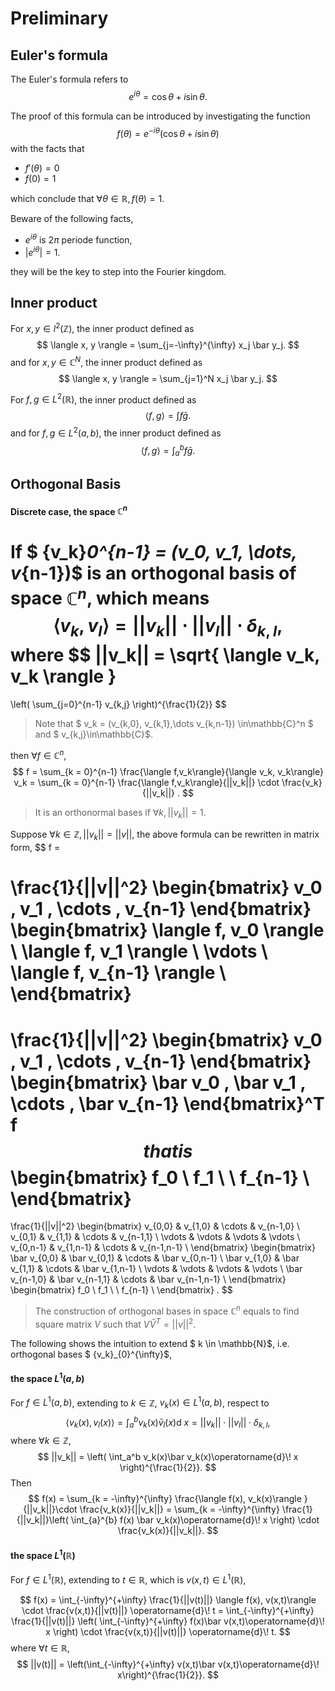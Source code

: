 # Preliminary

## Euler's formula

The Euler's formula refers to
$$
e^{i\theta} = \operatorname{cos}\theta + i\operatorname{sin}\theta .
$$

The proof of this formula can be introduced by investigating the function 
$$ f(\theta) = e^{-i\theta} \left( \operatorname{cos}\theta + i\operatorname{sin}\theta\right) $$
with the facts that

* $f'(\theta) = 0$
* $f(0) = 1$

which conclude that $\forall \theta\in\mathbb{R}, f(\theta) = 1$.

Beware of the following facts,

* $e^{i\theta}$ is $2\pi$ periode function,
* $|e^{i\theta}| = 1$.

they will be the key to step into the Fourier kingdom.


## Inner product

For $x,y\in l^2(\mathbb{Z})$, the inner product defined as
$$
\langle x, y \rangle = \sum_{j=-\infty}^{\infty} x_j \bar y_j.
$$
and for $x,y\in \mathbb{C}^N$, the inner product defined as
$$
\langle x, y \rangle = \sum_{j=1}^N x_j \bar y_j.
$$


For $f,g \in L^2(\mathbb{R})$, the inner product defined as
$$
\langle f, g \rangle = \int f \bar g.
$$
and for $f,g \in L^2(a,b)$, the inner product defined as
$$
\langle f, g \rangle = \int_a^b f \bar g.
$$


## Orthogonal Basis

#### Discrete case, the space $\mathbb{C}^n$

If $ \{v_k\}_0^{n-1} = (v_0, v_1, \dots, v_{n-1})$
is an orthogonal basis of space $\mathbb{C}^n$, which means
$$
 \langle v_k, v_l \rangle = ||v_k||\cdot||v_l||\cdot\delta_{k,l},
$$
where 
$$
||v_k|| = 
\sqrt{
\langle v_k, v_k \rangle
}
=
\left(
\sum_{j=0}^{n-1} v_{k,j}
\right)^{\frac{1}{2}}
$$

<!--
#v_{k,0}^2 + v_{k,1}^2 + \cdots + v_{k,n-1}^2
-->

> Note that $ v_k = (v_{k,0}, v_{k,1},\dots v_{k,n-1}) \in\mathbb{C}^n $ and $ v_{k,j}\in\mathbb{C}$.

then $\forall f \in \mathbb{C}^n$, 
$$
f 
= \sum_{k = 0}^{n-1} \frac{\langle f,v_k\rangle}{\langle v_k, v_k\rangle} v_k
= \sum_{k = 0}^{n-1} \frac{\langle f,v_k\rangle}{||v_k||} \cdot \frac{v_k}{||v_k||}
.
$$

> It is an orthonormal bases if $\forall k, ||v_k|| = 1$.

Suppose $\forall k\in\mathbb{Z}, ||v_k||=||v||$, the above formula can be rewritten in matrix form,
$$
f = 

\frac{1}{||v||^2}
\begin{bmatrix}
v_0 \, v_1 \, \cdots \, v_{n-1}
\end{bmatrix}
\begin{bmatrix}
\langle f, v_0 \rangle \\
\langle f, v_1 \rangle \\
\vdots \\
\langle f, v_{n-1} \rangle \\
\end{bmatrix}
=
\frac{1}{||v||^2}
\begin{bmatrix}
v_0 \, v_1 \, \cdots \, v_{n-1}
\end{bmatrix}
\begin{bmatrix}
\bar v_0 \, \bar v_1 \, \cdots \, \bar v_{n-1}
\end{bmatrix}^T
f
$$
that is
$$
\begin{bmatrix}
 f_0 \\
 f_1 \\
\\
 f_{n-1} \\
\end{bmatrix}
=
\frac{1}{||v||^2}
\begin{bmatrix}
v_{0,0} & v_{1,0}  & \cdots & v_{n-1,0} \\
v_{0,1} & v_{1,1}  & \cdots & v_{n-1,1} \\
\vdots & \vdots & \vdots & \vdots \\
v_{0,n-1} & v_{1,n-1} & \cdots & v_{n-1,n-1} \\
\end{bmatrix}
\begin{bmatrix}
\bar v_{0,0} & \bar v_{0,1}  & \cdots & \bar v_{0,n-1} \\
\bar v_{1,0} & \bar v_{1,1}  & \cdots & \bar v_{1,n-1} \\
\vdots & \vdots & \vdots & \vdots \\
\bar v_{n-1,0} & \bar v_{n-1,1} & \cdots & \bar v_{n-1,n-1} \\
\end{bmatrix}
\begin{bmatrix}
 f_0 \\
 f_1 \\
\\
 f_{n-1} \\
\end{bmatrix}
.
$$

<!--
$$
\begin{bmatrix}
 f_0 \\
 f_1 \\
\\
 f_{n-1} \\
\end{bmatrix}
=
\frac{1}{||v||^2}
\begin{bmatrix}
\begin{bmatrix}
 v_{0,0} \\
 v_{0,1} \\
\\
 v_{0,n-1} \\
\end{bmatrix}
\begin{bmatrix}
 v_{1,0} \\
 v_{1,1} \\
\\
 v_{1,n-1} \\
\end{bmatrix}
\cdots
\begin{bmatrix}
 v_{n-1,0} \\
 v_{n-1,1} \\
\\
 v_{n-1,n-1} \\
\end{bmatrix}
\end{bmatrix}

\cdot

\begin{bmatrix}
\begin{bmatrix}
 \bar v_{0,0} \\
 \bar v_{0,1} \\
\\
 \bar v_{0,n-1} \\
\end{bmatrix}
\begin{bmatrix}
 \bar v_{1,0} \\
 \bar v_{1,1} \\
\\
 \bar v_{1,n-1} \\
\end{bmatrix}
\cdots
\begin{bmatrix}
 \bar v_{n-1,0} \\
 \bar v_{n-1,1} \\
\\
 \bar v_{n-1,n-1} \\
\end{bmatrix}
\end{bmatrix}^T
\begin{bmatrix}
 f_0 \\
 f_1 \\
\\
 f_{n-1} \\
\end{bmatrix}
$$
-->

> The construction of orthogonal bases in space $\mathbb{C}^n$ equals to find square matrix $V$ such that $V\bar V^T=||v||^2$.

The following shows the intuition to extend $ k \in \mathbb{N}$, i.e. orthogonal bases $ \{v_k\}_{0}^{\infty}$,

#### the space $L^1(a,b)$

For $f \in L^1(a,b)$, 
extending to $k\in\mathbb{Z}$, $v_k(x)\in L^1(a,b)$, 
respect to
$$
\langle v_k(x), v_l(x) \rangle = \int_{a}^{b} v_k(x) \bar v_l(x) \operatorname{d}\! x = ||v_k|| \cdot ||v_l|| \cdot \delta_{k,l},
$$
where $\forall k\in \mathbb{Z}$,
$$
||v_k|| = \left( \int_a^b v_k(x)\bar v_k(x)\operatorname{d}\! x \right)^{\frac{1}{2}}.
$$
Then
$$
f(x) 
= \sum_{k = -\infty}^{\infty} \frac{\langle f(x), v_k(x)\rangle }{||v_k||}\cdot \frac{v_k(x)}{||v_k||}
= \sum_{k = -\infty}^{\infty} \frac{1}{||v_k||}\left( \int_{a}^{b} f(x) \bar v_k(x)\operatorname{d}\! x \right) \cdot \frac{v_k(x)}{||v_k||}.
$$

#### the space $L^1(\mathbb{R})$
For $f \in L^1(\mathbb{R})$, 
extending to $t\in\mathbb{R}$, which is $v(x,t)\in L^1(\mathbb{R})$,

$$
f(x) 
= \int_{-\infty}^{+\infty} \frac{1}{||v(t)||} \langle f(x), v(x,t)\rangle \cdot \frac{v(x,t)}{||v(t)||} \operatorname{d}\! t
= \int_{-\infty}^{+\infty} \frac{1}{||v(t)||} \left( \int_{-\infty}^{+\infty} f(x)\bar v(x,t)\operatorname{d}\! x \right) \cdot \frac{v(x,t)}{||v(t)||} \operatorname{d}\! t.
$$
where $\forall t\in\mathbb{R}$,
$$
||v(t)|| = \left(\int_{-\infty}^{+\infty} v(x,t)\bar v(x,t)\operatorname{d}\! x\right)^{\frac{1}{2}}.
$$

